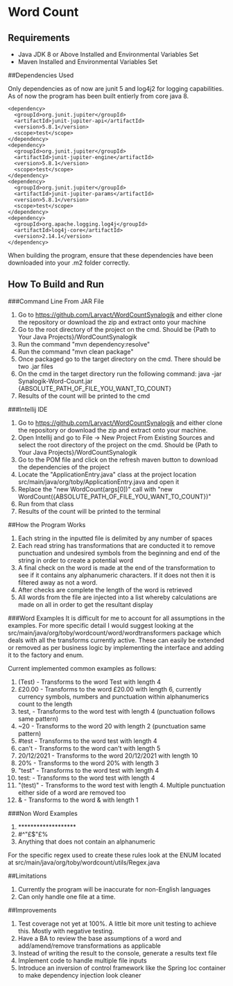 <h1>Word Count</h1>

## Requirements
- Java JDK 8 or Above Installed and Environmental Variables Set
- Maven Installed and Environmental Variables Set

##Dependencies Used

Only dependencies as of now are junit 5 and log4j2 for logging capabilities. As of now the program has been built entierly from core java 8.

    <dependency>
      <groupId>org.junit.jupiter</groupId>
      <artifactId>junit-jupiter-api</artifactId>
      <version>5.8.1</version>
      <scope>test</scope>
    </dependency>
    <dependency>
      <groupId>org.junit.jupiter</groupId>
      <artifactId>junit-jupiter-engine</artifactId>
      <version>5.8.1</version>
      <scope>test</scope>
    </dependency>
    <dependency>
      <groupId>org.junit.jupiter</groupId>
      <artifactId>junit-jupiter-params</artifactId>
      <version>5.8.1</version>
      <scope>test</scope>
    </dependency>
    <dependency>
      <groupId>org.apache.logging.log4j</groupId>
      <artifactId>log4j-core</artifactId>
      <version>2.14.1</version>
    </dependency>

When building the program, ensure that these dependencies have been downloaded into your .m2 folder correctly.

## How To Build and Run
###Command Line From JAR File
1. Go to https://github.com/Larvact/WordCountSynalogik and either clone the repository or download the zip and extract onto your machine
2. Go to the root directory of the project on the cmd. Should be {Path to Your Java Projects}/WordCountSynalogik
3. Run the command "mvn dependency:resolve"
4. Run the command "mvn clean package"
5. Once packaged go to the target directory on the cmd. There should be two .jar files
6. On the cmd in the target directory run the following command: java -jar Synalogik-Word-Count.jar {ABSOLUTE_PATH_OF_FILE_YOU_WANT_TO_COUNT}
7. Results of the count will be printed to the cmd

###Intellij IDE
1. Go to https://github.com/Larvact/WordCountSynalogik and either clone the repository or download the zip and extract onto your machine.
2. Open Intellij and go to File -> New Project From Existing Sources and select the root directory of the project on the cmd. Should be {Path to Your Java Projects}/WordCountSynalogik
3. Go to the POM file and click on the refresh maven button to download the dependencies of the project   
4. Locate the "ApplicationEntry.java" class at the project location src/main/java/org/toby/ApplicationEntry.java and open it
5. Replace the "new WordCount(args[0])" call with "new WordCount({ABSOLUTE_PATH_OF_FILE_YOU_WANT_TO_COUNT})"
6. Run from that class
7. Results of the count will be printed to the terminal

##How the Program Works
1. Each string in the inputted file is delimited by any number of spaces
2. Each read string has transformations that are conducted it to remove punctuation and undesired symbols from the beginning and end of the string in order to create a potential word
3. A final check on the word is made at the end of the transformation to see if it contains any alphanumeric characters. If it does not then it is filtered away as not a word.
4. After checks are complete the length of the word is retrieved 
5. All words from the file are injected into a list whereby calculations are made on all in order to get the resultant display

###Word Examples
It is difficult for me to account for all assumptions in the examples. For more specific detail I would suggest looking at the src/main/java/org/toby/wordcount/word/wordtransformers package which deals with all the transforms currently active. These can easily be extended or removed as per business logic by implementing the interface and adding it to the factory and enum. 

Current implemented common examples as follows:

1. (Test) - Transforms to the word Test with length 4
2. £20.00 - Transforms to the word £20.00 with length 6, currently currency symbols, numbers and punctuation within alphanumerics count to the length
3. test, - Transforms to the word test with length 4 (punctuation follows same pattern)
4. ~20 - Transforms to the word 20 with length 2 (punctuation same pattern)
5. \#test - Transforms to the word test with length 4
6. can't - Transforms to the word can't with length 5
7. 20/12/2021 - Transforms to the word 20/12/2021 with length 10
8. 20% - Transforms to the word 20% with length 3
9. "test" - Transforms to the word test with length 4
10. test: - Transforms to the word test with length 4
11. "(test)" - Transforms to the word test with length 4. Multiple punctuation either side of a word are removed too
12. & - Transforms to the word & with length 1

###Non Word Examples
1. \*******************
2. \#$%%^$^"£$"£%
3. Anything that does not contain an alphanumeric

For the specific regex used to create these rules look at the ENUM located at src/main/java/org/toby/wordcount/utils/Regex.java

##Limitations
1. Currently the program will be inaccurate for non-English languages
2. Can only handle one file at a time.
   
##Improvements
1. Test coverage not yet at 100%. A little bit more unit testing to achieve this. Mostly with negative testing.
2. Have a BA to review the base assumptions of a word and add/amend/remove transformations as applicable
3. Instead of writing the result to the console, generate a results text file
4. Implement code to handle multiple file inputs
5. Introduce an inversion of control framework like the Spring Ioc container to make dependency injection look cleaner
